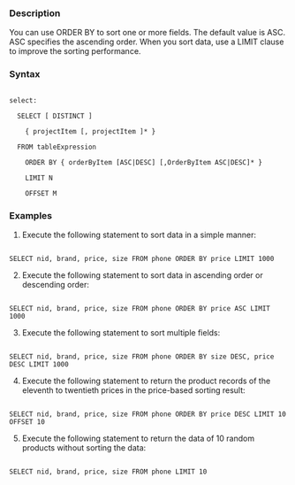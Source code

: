 ### Description

You can use ORDER BY to sort one or more fields. The default value is ASC. ASC specifies the ascending order. When you sort data, use a LIMIT clause to improve the sorting performance.



### Syntax



```

select:

  SELECT [ DISTINCT ]

    { projectItem [, projectItem ]* }

  FROM tableExpression

    ORDER BY { orderByItem [ASC|DESC] [,OrderByItem ASC|DESC]* }

    LIMIT N

    OFFSET M

```



### Examples

1. Execute the following statement to sort data in a simple manner:



```

SELECT nid, brand, price, size FROM phone ORDER BY price LIMIT 1000

```



2. Execute the following statement to sort data in ascending order or descending order:



```

SELECT nid, brand, price, size FROM phone ORDER BY price ASC LIMIT 1000

```



3. Execute the following statement to sort multiple fields:



```

SELECT nid, brand, price, size FROM phone ORDER BY size DESC, price DESC LIMIT 1000

```



4. Execute the following statement to return the product records of the eleventh to twentieth prices in the price-based sorting result:



```

SELECT nid, brand, price, size FROM phone ORDER BY price DESC LIMIT 10 OFFSET 10

```



5. Execute the following statement to return the data of 10 random products without sorting the data:



```

SELECT nid, brand, price, size FROM phone LIMIT 10

```
